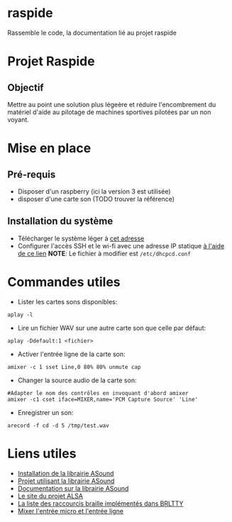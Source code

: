 # raspide
Rassemble le code, la documentation lié au projet raspide
# Projet Raspide
## Objectif

Mettre au point une solution plus légeère et réduire l'encombrement du matériel d'aide au pilotage de machines sportives pilotées par un non voyant.

# Mise en place

## Pré-requis

* Disposer d'un raspberry (ici la version 3 est utilisée)
* disposer d'une carte son (TODO trouver la référence)


## Installation du système

* Télécharger le système léger à [cet adresse](https://downloads.raspberrypi.org/raspbian_lite_latest)
* Configurer l'accès SSH et le wi-fi avec une adresse IP statique [à l'aide de ce lien](https://raspbian-france.fr/raspberry-pi-sans-ecran-sans-clavier/)
**NOTE**: Le fichier à modifier est `/etc/dhcpcd.conf`
# Commandes utiles
* Lister les cartes sons disponibles:

```
aplay -l
```

* Lire un fichier WAV sur une autre carte son que celle par défaut:

```
aplay -Ddefault:1 <fichier>
```

* Activer l'entrée ligne de la carte son:

```
amixer -c 1 sset Line,0 80% 80% unmute cap
```

* Changer la source audio de la carte son:

```
#Adapter le nom des contrôles en invoquant d'abord amixer
amixer -c1 cset iface=MIXER,name='PCM Capture Source' 'Line'
```

* Enregistrer un son:

```
arecord -f cd -d 5 /tmp/test.wav
```


# Liens utiles
* [Installation de la librairie ASound](https://raspberrypi.stackexchange.com/questions/13171/how-to-get-alsa-lib-on-raspbian)
* [Projet utilisant la librairie ASound](https://gist.github.com/ghedo/963382)
* [Documentation sur la librairie ASound](https://www.alsa-project.org/alsa-doc/alsa-lib/pcm.html)
* [Le site du projet ALSA](http://www.alsa-project.org/main/index.php/SoundcardTesting)
* [La liste des raccourcis braille implémentés dans BRLTTY](http://mielke.cc/brltty/doc/KeyBindings/brl-eu-esys_medium.html)
* [Mixer l'entrée micro et l'entrée ligne](https://raspberrypi.stackexchange.com/questions/56278/possible-to-route-audio-directly-from-usb-audio-line-in-to-same-usb-audio-line-o)
